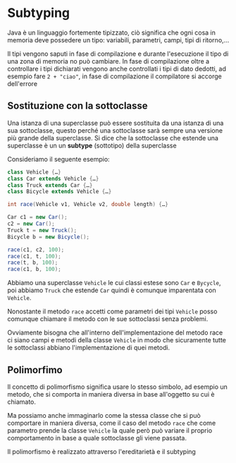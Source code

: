 ﻿# Subtyping

Java è un linguaggio fortemente tipizzato, ciò significa che ogni cosa in memoria deve possedere un tipo: variabili, parametri, campi, tipi di ritorno,...

Il tipi vengono saputi in fase di compilazione e durante l'esecuzione il tipo di una zona di memoria no può cambiare.
In fase di compilazione oltre a controllare i tipi dichiarati vengono anche controllati i tipi di dato dedotti, ad esempio fare `2 + "ciao"`, in fase di compilazione il compilatore si accorge dell'errore


## Sostituzione con la sottoclasse

Una istanza di una superclasse può essere sostituita da una istanza di una sua sottoclasse, questo perché una sottoclasse sarà sempre una versione più grande della superclasse.
Si dice che la sottoclasse che estende una superclasse è un un **subtype** (sottotipo) della superclasse

Consideriamo il seguente esempio:

```java
class Vehicle {…}
class Car extends Vehicle {…}
class Truck extends Car {…}
class Bicycle extends Vehicle {…}

int race(Vehicle v1, Vehicle v2, double length) {…}

Car c1 = new Car();
c2 = new Car();
Truck t = new Truck();
Bicycle b = new Bicycle();

race(c1, c2, 100);
race(c1, t, 100);
race(t, b, 100);
race(c1, b, 100);
```
Abbiamo una superclasse `Vehicle` le cui classi estese sono `Car` e `Bycycle`, poi abbiamo `Truck` che estende `Car` quindi è comunque imparentata con `Vehicle`.

Nonostante il metodo `race` accetti come parametri dei tipi `Vehicle` posso comunque chiamare il metodo con le sue sottoclassi senza problemi.

Ovviamente bisogna che all'interno dell'implementazione del metodo race ci siano campi e metodi della classe `Vehicle` in modo che sicuramente tutte le sottoclassi abbiano l'implementazione di quei metodi.


## Polimorfimo

Il concetto di polimorfismo significa usare lo stesso simbolo, ad esempio un metodo, che si comporta in maniera diversa in base all'oggetto su cui è chiamato.

Ma possiamo anche immaginarlo come la stessa classe che si può comportare in maniera diversa, come il caso del metodo `race` che come parametro prende la classe `Vehicle` la quale però può variare il proprio comportamento in base a quale sottoclasse gli viene passata.

Il polimorfismo è realizzato attraverso l'ereditarietà e il subtyping
